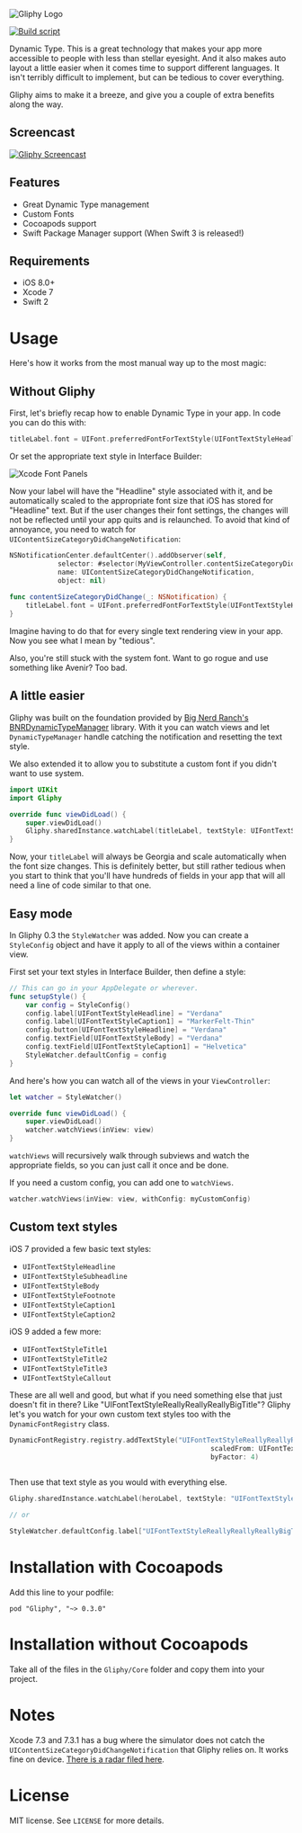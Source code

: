 ![Gliphy Logo](https://raw.githubusercontent.com/Tallwave/Gliphy/gh-pages/images/gliphy-logo-github.png)

[![Build script](https://api.travis-ci.org/Tallwave/Gliphy.png)](https://travis-ci.org/Tallwave/Gliphy) 

Dynamic Type. This is a great technology that makes your app more accessible to people with less than stellar eyesight. And it also makes auto layout a little easier when it comes time to support different languages. It isn't terribly difficult to implement, but can be tedious to cover everything.

Gliphy aims to make it a breeze, and give you a couple of extra benefits along the way. 

## Screencast
[![Gliphy Screencast](https://raw.githubusercontent.com/Tallwave/Gliphy/gh-pages/images/gliphy-title.jpg)](https://youtu.be/yoWj-sjxf3E)

## Features
* Great Dynamic Type management
* Custom Fonts
* Cocoapods support
* Swift Package Manager support (When Swift 3 is released!)

## Requirements
* iOS 8.0+
* Xcode 7
* Swift 2

# Usage
Here's how it works from the most manual way up to the most magic:

## Without Gliphy
First, let's briefly recap how to enable Dynamic Type in your app. In code you can do this with:

```swift
titleLabel.font = UIFont.preferredFontForTextStyle(UIFontTextStyleHeadline)
```

Or set the appropriate text style in Interface Builder:

![Xcode Font Panels](https://raw.githubusercontent.com/Tallwave/Gliphy/gh-pages/images/ib.png)

Now your label will have the "Headline" style associated with it, and be automatically scaled to the appropriate font size that iOS has stored for "Headline" text. But if the user changes their font settings, the changes will not be reflected until your app quits and is relaunched. To avoid that kind of annoyance, you need to watch for  `UIContentSizeCategoryDidChangeNotification`:

```swift
NSNotificationCenter.defaultCenter().addObserver(self,
            selector: #selector(MyViewController.contentSizeCategoryDidChange(_:)),
            name: UIContentSizeCategoryDidChangeNotification,
            object: nil)
            
func contentSizeCategoryDidChange(_: NSNotification) {
	titleLabel.font = UIFont.preferredFontForTextStyle(UIFontTextStyleHeadline)
}
```

Imagine having to do that for every single text rendering view in your app. Now you see what I mean by "tedious".

Also, you're still stuck with the system font. Want to go rogue and use something like Avenir? Too bad.

## A little easier
Gliphy was built on the foundation provided by [Big Nerd Ranch's](https://www.bignerdranch.com/) [BNRDynamicTypeManager](https://github.com/bignerdranch/BNRDynamicTypeManager) library. With it you can watch views and let `DynamicTypeManager` handle catching the notification and resetting the text style.

We also extended it to allow you to substitute a custom font if you didn't want to use system.

```swift
import UIKit
import Gliphy

override func viewDidLoad() {
    super.viewDidLoad()
    Gliphy.sharedInstance.watchLabel(titleLabel, textStyle: UIFontTextStyleHeadline, fontName: "Georgia")
}
```

Now, your `titleLabel` will always be Georgia and scale automatically when the font size changes. This is definitely better, but still rather tedious when you start to think that you'll have hundreds of fields in your app that will all need a line of code similar to that one.

## Easy mode
In Gliphy 0.3 the `StyleWatcher` was added. Now you can create a `StyleConfig` object and have it apply to all of the views within a container view. 

First set your text styles in Interface Builder, then define a style:

```swift
// This can go in your AppDelegate or wherever.
func setupStyle() {
    var config = StyleConfig()
    config.label[UIFontTextStyleHeadline] = "Verdana"
    config.label[UIFontTextStyleCaption1] = "MarkerFelt-Thin"
    config.button[UIFontTextStyleHeadline] = "Verdana"
    config.textField[UIFontTextStyleBody] = "Verdana"
    config.textField[UIFontTextStyleCaption1] = "Helvetica"
    StyleWatcher.defaultConfig = config
}
```

And here's how you can watch all of the views in your `ViewController`:

```swift
let watcher = StyleWatcher()

override func viewDidLoad() {
    super.viewDidLoad()
    watcher.watchViews(inView: view)
}
```

`watchViews` will recursively walk through subviews and watch the appropriate fields, so you can just call it once and be done.

If you need a custom config, you can add one to `watchViews`.

```swift
watcher.watchViews(inView: view, withConfig: myCustomConfig)
```

## Custom text styles

iOS 7 provided a few basic text styles:

* `UIFontTextStyleHeadline`
* `UIFontTextStyleSubheadline`
* `UIFontTextStyleBody`
* `UIFontTextStyleFootnote`
* `UIFontTextStyleCaption1`
* `UIFontTextStyleCaption2`

iOS 9 added a few more:

* `UIFontTextStyleTitle1`
* `UIFontTextStyleTitle2`
* `UIFontTextStyleTitle3`
* `UIFontTextStyleCallout`

These are all well and good, but what if you need something else that just doesn't fit in there? Like "UIFontTextStyleReallyReallyReallyBigTitle"? Gliphy let's you watch for your own custom text styles too with the `DynamicFontRegistry` class.

```swift
DynamicFontRegistry.registry.addTextStyle("UIFontTextStyleReallyReallyReallyBigTitle",
                                                  scaledFrom: UIFontTextStyleHeadline,
                                                  byFactor: 4)
        
```

Then use that text style as you would with everything else.

```swift
Gliphy.sharedInstance.watchLabel(heroLabel, textStyle: "UIFontTextStyleReallyReallyReallyBigTitle", fontName: "MarkerFelt-Thin")

// or

StyleWatcher.defaultConfig.label["UIFontTextStyleReallyReallyReallyBigTitle"] = "MarkerFelt-Thin"
```

# Installation with Cocoapods
Add this line to your podfile:

    pod "Gliphy", "~> 0.3.0"

# Installation without Cocoapods
Take all of the files in the `Gliphy/Core` folder and copy them into your project.

# Notes
Xcode 7.3 and 7.3.1 has a bug where the simulator does not catch the `UIContentSizeCategoryDidChangeNotification` that Gliphy relies on. It works fine on device. [There is a radar filed here](http://www.openradar.me/radar?id=6083508816576512).

# License
MIT license. See `LICENSE` for more details.
